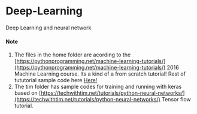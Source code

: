 # Deep-Learning
Deep Learning and neural network


#### **Note**
1. The files in the home folder are acording to the [https://pythonprogramming.net/machine-learning-tutorials/](https://pythonprogramming.net/machine-learning-tutorials/) 2016 Machine Learning course. Its a kind of a from scratch tutorial!
Rest of tututorial sample code here [Here!](https://github.com/pissall20/neural-networks)
2. The tim folder has sample codes for training and running with keras based on [https://techwithtim.net/tutorials/python-neural-networks/](https://techwithtim.net/tutorials/python-neural-networks/) Tensor flow tutorial.